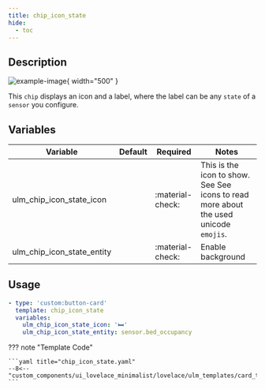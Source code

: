 ```yaml
---
title: chip_icon_state
hide:
  - toc
---
```

<!-- markdownlint-disable MD046 -->

## Description

![example-image](../../assets/img/ulm_chips/chip_icon_state.png){ width="500" }

This `chip` displays an icon and a label, where the label can be any `state` of a `sensor` you configure.

## Variables

| Variable | Default | Required         | Notes             |
|----------|---------|------------------|-------------------|
| ulm_chip_icon_state_icon     |         | :material-check: | This is the icon to show. See See icons to read more about the used unicode `emojis`.  |
|ulm_chip_icon_state_entity|  | :material-check: | Enable background |

## Usage

```yaml
- type: 'custom:button-card'
  template: chip_icon_state
  variables:
    ulm_chip_icon_state_icon: '🛏️'
    ulm_chip_icon_state_entity: sensor.bed_occupancy
```

??? note "Template Code"

    ```yaml title="chip_icon_state.yaml"
    --8<-- "custom_components/ui_lovelace_minimalist/lovelace/ulm_templates/card_templates/chips/chip_icon_state.yaml"
    ```
